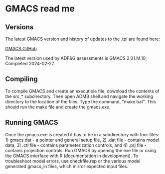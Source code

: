 # GMACS read me 

## Versions

The latest GMACS version and history of updates to the .tpl are found here:

[GMACS GitHub](https://github.com/GMACS-project/GMACS_tpl-cpp_code)  

The latest version used by ADF&G assessments is GMACS 2.01.M.10; Completed 2024-02-27.

## Compiling

To compile GMACS and create an executible file, download the contents of the src_* subdirectory. Then open ADMB shell and navigate the working directory to the location of the files. Type the command, "make.bat". This should run the make file and create the gmacs.exe.

## Running GMACS

Once the gmacs.exe is created it has to be in a subdirectory with four files: 1) gmacs.dat - a pointer and general setup file, 2) .dat file - contains model data, 3) .ctl file - contains parameterization controls, and 4) .prj file - contains projection controls. Run GMACS by opening the exe file or using the GMACS interface with R (documentation in development). To troubleshoot model errors, use checkfile.rep or the various model generated gmacs_in files, which mirror expected input files.
